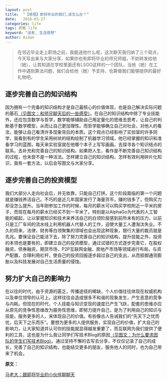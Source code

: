 ```yaml
---
layout: post
title:  "【感悟】即将毕业的我们,该怎么办？"
date:   2016-03-27
categories: life
tags: 转载 life
keyword: "送老, 生活感想"
author: Aidan
---
```


>在邻近毕业走上职场之前，我能送他什么呢，这次聊天我归纳了三个观点，今天写出来与大家分享，如果你也有即将毕业的师兄师姐，不妨转发给他（她），让其知道在学校里面还有LSGO这样的一个团队，当他（她）在工作中遇到算法问题，我们会给他（她）予支持，也算做我们能够提供的最好礼物吧。

## 逐步完善自己的知识结构

因为拥有一个完备的知识结构才是自己最核心的价值体现，也是自己解决实际问题的基石[（见图文：和师兄聊天后的一些感受）](http://mp.weixin.qq.com/s?__biz=MzIyNDA1NjA1NQ==&mid=403252433&idx=1&sn=16755512a69bc4776398df9da5043757&scene=21#wechat_redirect)。在自己的知识结构中除了专业技能外，还应包含数学与哲学，数学能够辅助自己用定量化的思维去思考，让自己的判断基于数学模型，从而让自己更加理性。而哲学能够确立自己对社会，对他人的看法，能够让自己看清许多现象背后的本质。这个观点已经影响了实验室的许多同学，我看到有的学生采用树状的结构绘制了机器学习领域，他已经掌握的知识和准备学习的蓝图，每天来实验室就在他哪个本子上写写画画，去探寻各个知识结点的联系，去补充和完善自己的知识结构。如果把人生，看作是不断完善自己知识结构的过程，也未尝不是一种活法。怎样建立自己的知识结构，怎样有效利用碎片化知识，我有一套方法，以后会写图文与大家分享。

## 逐步完善自己的投资模型

我们大部分人走向社会后，并无依靠，只能自己打拼。这个阶段面临的第一个问题就是赚钱养活自己。不巧的是近几年国家发行了海量货币，赚的钱多了，但购买力却没怎么提升。当年刚参加工作的时候，每月的薪水可以购买学校附近一平米的房子，而现在每月的薪水已经买不到一平米了。特别是以AlphaGo为代表的人工智能的崛起，让以掌握知识和技术来养活自己的白领阶层感到前所未有的压力，以前只是工厂车间的流水线上利用机器人代替人的工作，迫使大量工人遭淘汰失业。不久的将来，法律，财务等白领聚集的领域也会出现这种现象，银行大量的裁员就是先兆。要保证自己能活下去，除了努力完善自己的知识结构，提升技能之外，投资的本领也是要有的，即建立自己的投资模型，通过试错的方式逐步完善它，在股权融资，债券融资，期货市场，P2P互联网金融、房地产市场等领域进行布局，与资产配置，合理利用杠杆，使自己的投资回报逐步超过自己的支出，从而抵御通货膨胀以及科技发展对自己生活质量的侵蚀。

## 努力扩大自己的影响力

在以往的时代，由于资源的匮乏，传播途径的稀缺，个人价值往往体现在权威机构以及单位领导的认可上。这样往往会造成很多不和谐的现象发生，产生恶意的竞争与内耗。但现在的时代，个人技能与知识变现的速度已产生飞跃，配套的思维亦应从原先的竞争性思维改为服务性思维，即努力提升自己，是为了利用自己的知识与技能，服务更多的人，来体现自己的价值。有些像古人告诫我们的“先天下之忧而忧，后天下之乐而乐”。要想为更多的人提供服务，实现自己的价值，扩大自己的影响力，让大家知道并认可你的技能就显得越发重要了，而互联网为我们提供了便利的工具，这也是为什么我让同学们写技术Blog的原因[（见图文：为什么要求团队的学生们写技术Blog）](http://mp.weixin.qq.com/s?__biz=MzIyNDA1NjA1NQ==&mid=403324166&idx=1&sn=9725194a47e71631892293fa73bedbe9&scene=21#wechat_redirect)。通过坚持不懈的去写去分享，不仅仅记录了自己的成长，完善了自己的知识结构，也能结交更多的朋友，服务他人的同时，也为自己带来了机会。


**原文：**

[马老大：跟即将毕业的小伙伴聊聊天](http://mp.weixin.qq.com/s?__biz=MzIyNDA1NjA1NQ==&mid=403358309&idx=1&sn=bd3956c48b79e2cc2ff58308b44fd107&scene=0#wechat_redirect)